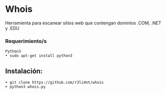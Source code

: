 # Whois
Herramienta para escanear sitios web que contengan dominios .COM, .NET y .EDU

### Requerimiento/s
```
Python3
• sudo apt-get install python3
```

## Instalación:
```
➤ git clone https://github.com/r3li4nt/whois
➤ python3 whois.py
```

